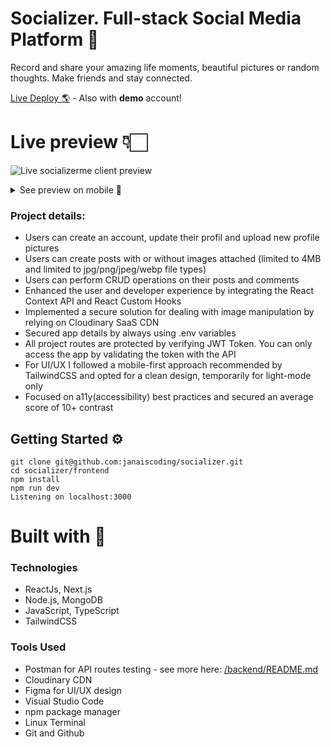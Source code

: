 # Socializer. Full-stack Social Media Platform 🫶

Record and share your amazing life moments, beautiful pictures or random thoughts. Make friends and stay connected.

[Live Deploy 🌎](https://socializerme.vercel.app/) - Also with **demo** account!

# Live preview 👇🏻

![Live socializerme client preview](https://github.com/janaiscoding/socializer/blob/main/frontend/public/assets/socializerme_preview.gif)

<details>
<summary> See preview on mobile 📱 </summary>
<br>

![Live socializerme mobile preview](https://github.com/janaiscoding/socializer/blob/main/frontend/public/assets/socializerme_mobile.gif)

</details>

### Project details:

- Users can create an account, update their profil and upload new profile pictures
- Users can create posts with or without images attached (limited to 4MB and limited to jpg/png/jpeg/webp file types)
- Users can perform CRUD operations on their posts and comments
- Enhanced the user and developer experience by integrating the React Context API and React Custom Hooks
- Implemented a secure solution for dealing with image manipulation by relying on Cloudinary SaaS CDN
- Secured app details by always using .env variables
- All project routes are protected by verifying JWT Token. You can only access the app by validating the token with the API 
- For UI/UX I followed a mobile-first approach recommended by TailwindCSS and opted for a clean design, temporarily for light-mode only
- Focused on a11y(accessibility) best practices and secured an average score of 10+ contrast 

## Getting Started ⚙️

```
git clone git@github.com:janaiscoding/socializer.git
cd socializer/frontend
npm install
npm run dev
Listening on localhost:3000
```

# Built with 🧰

### Technologies

- ReactJs, Next.js
- Node.js, MongoDB
- JavaScript, TypeScript
- TailwindCSS

### Tools Used

- Postman for API routes testing - see more here: [/backend/README.md](https://github.com/janaiscoding/socializer/tree/main/backend#readme)
- Cloudinary CDN
- Figma for UI/UX design
- Visual Studio Code
- npm package manager
- Linux Terminal
- Git and Github

